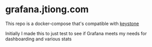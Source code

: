 # grafana.jtiong.com

This repo is a docker-compose that's compatible with [keystone](https://github.com/jaytwitch/keystone)

Initially I made this to just test to see if Grafana meets my needs for dashboarding and various stats